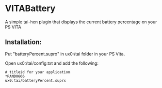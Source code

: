 # VITABattery
A simple tai-hen plugin that displays the current battery percentage on your PS VITA

Installation:
--------------------------------------------------------------------------------

Put "batteryPercent.suprx" in ux0:/tai folder in your PS Vita.

Open ux0:/tai/config.txt and add the following:

```text
# titleid for your application
*RAND0666
ux0:tai/batteryPercent.suprx
